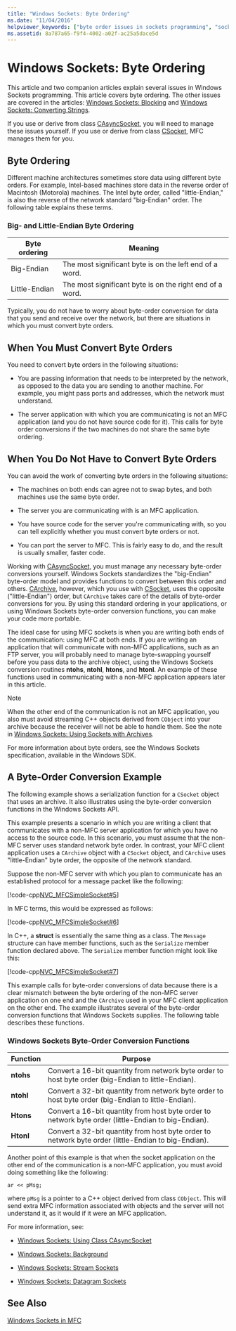```yaml
---
title: "Windows Sockets: Byte Ordering"
ms.date: "11/04/2016"
helpviewer_keywords: ["byte order issues in sockets programming", "sockets [MFC], byte order issues", "Windows Sockets [MFC], byte order issues"]
ms.assetid: 8a787a65-f9f4-4002-a02f-ac25a5dace5d
---
```

# Windows Sockets: Byte Ordering

This article and two companion articles explain several issues in Windows Sockets programming. This article covers byte ordering. The other issues are covered in the articles: [Windows Sockets: Blocking](../mfc/windows-sockets-blocking.md) and [Windows Sockets: Converting Strings](../mfc/windows-sockets-converting-strings.md).

If you use or derive from class [CAsyncSocket](../mfc/reference/casyncsocket-class.md), you will need to manage these issues yourself. If you use or derive from class [CSocket](../mfc/reference/csocket-class.md), MFC manages them for you.

## Byte Ordering

Different machine architectures sometimes store data using different byte orders. For example, Intel-based machines store data in the reverse order of Macintosh (Motorola) machines. The Intel byte order, called "little-Endian," is also the reverse of the network standard "big-Endian" order. The following table explains these terms.

### Big- and Little-Endian Byte Ordering

|Byte ordering|Meaning|
|-------------------|-------------|
|Big-Endian|The most significant byte is on the left end of a word.|
|Little-Endian|The most significant byte is on the right end of a word.|

Typically, you do not have to worry about byte-order conversion for data that you send and receive over the network, but there are situations in which you must convert byte orders.

## When You Must Convert Byte Orders

You need to convert byte orders in the following situations:

- You are passing information that needs to be interpreted by the network, as opposed to the data you are sending to another machine. For example, you might pass ports and addresses, which the network must understand.

- The server application with which you are communicating is not an MFC application (and you do not have source code for it). This calls for byte order conversions if the two machines do not share the same byte ordering.

## When You Do Not Have to Convert Byte Orders

You can avoid the work of converting byte orders in the following situations:

- The machines on both ends can agree not to swap bytes, and both machines use the same byte order.

- The server you are communicating with is an MFC application.

- You have source code for the server you're communicating with, so you can tell explicitly whether you must convert byte orders or not.

- You can port the server to MFC. This is fairly easy to do, and the result is usually smaller, faster code.

Working with [CAsyncSocket](../mfc/reference/casyncsocket-class.md), you must manage any necessary byte-order conversions yourself. Windows Sockets standardizes the "big-Endian" byte-order model and provides functions to convert between this order and others. [CArchive](../mfc/reference/carchive-class.md), however, which you use with [CSocket](../mfc/reference/csocket-class.md), uses the opposite ("little-Endian") order, but `CArchive` takes care of the details of byte-order conversions for you. By using this standard ordering in your applications, or using Windows Sockets byte-order conversion functions, you can make your code more portable.

The ideal case for using MFC sockets is when you are writing both ends of the communication: using MFC at both ends. If you are writing an application that will communicate with non-MFC applications, such as an FTP server, you will probably need to manage byte-swapping yourself before you pass data to the archive object, using the Windows Sockets conversion routines **ntohs**, **ntohl**, **htons**, and **htonl**. An example of these functions used in communicating with a non-MFC application appears later in this article.

> [!NOTE]
>  When the other end of the communication is not an MFC application, you also must avoid streaming C++ objects derived from `CObject` into your archive because the receiver will not be able to handle them. See the note in [Windows Sockets: Using Sockets with Archives](../mfc/windows-sockets-using-sockets-with-archives.md).

For more information about byte orders, see the Windows Sockets specification, available in the Windows SDK.

## A Byte-Order Conversion Example

The following example shows a serialization function for a `CSocket` object that uses an archive. It also illustrates using the byte-order conversion functions in the Windows Sockets API.

This example presents a scenario in which you are writing a client that communicates with a non-MFC server application for which you have no access to the source code. In this scenario, you must assume that the non-MFC server uses standard network byte order. In contrast, your MFC client application uses a `CArchive` object with a `CSocket` object, and `CArchive` uses "little-Endian" byte order, the opposite of the network standard.

Suppose the non-MFC server with which you plan to communicate has an established protocol for a message packet like the following:

[!code-cpp[NVC_MFCSimpleSocket#5](../mfc/codesnippet/cpp/windows-sockets-byte-ordering_1.cpp)]

In MFC terms, this would be expressed as follows:

[!code-cpp[NVC_MFCSimpleSocket#6](../mfc/codesnippet/cpp/windows-sockets-byte-ordering_2.cpp)]

In C++, a **struct** is essentially the same thing as a class. The `Message` structure can have member functions, such as the `Serialize` member function declared above. The `Serialize` member function might look like this:

[!code-cpp[NVC_MFCSimpleSocket#7](../mfc/codesnippet/cpp/windows-sockets-byte-ordering_3.cpp)]

This example calls for byte-order conversions of data because there is a clear mismatch between the byte ordering of the non-MFC server application on one end and the `CArchive` used in your MFC client application on the other end. The example illustrates several of the byte-order conversion functions that Windows Sockets supplies. The following table describes these functions.

### Windows Sockets Byte-Order Conversion Functions

|Function|Purpose|
|--------------|-------------|
|**ntohs**|Convert a 16-bit quantity from network byte order to host byte order (big-Endian to little-Endian).|
|**ntohl**|Convert a 32-bit quantity from network byte order to host byte order (big-Endian to little-Endian).|
|**Htons**|Convert a 16-bit quantity from host byte order to network byte order (little-Endian to big-Endian).|
|**Htonl**|Convert a 32-bit quantity from host byte order to network byte order (little-Endian to big-Endian).|

Another point of this example is that when the socket application on the other end of the communication is a non-MFC application, you must avoid doing something like the following:

`ar << pMsg;`

where `pMsg` is a pointer to a C++ object derived from class `CObject`. This will send extra MFC information associated with objects and the server will not understand it, as it would if it were an MFC application.

For more information, see:

- [Windows Sockets: Using Class CAsyncSocket](../mfc/windows-sockets-using-class-casyncsocket.md)

- [Windows Sockets: Background](../mfc/windows-sockets-background.md)

- [Windows Sockets: Stream Sockets](../mfc/windows-sockets-stream-sockets.md)

- [Windows Sockets: Datagram Sockets](../mfc/windows-sockets-datagram-sockets.md)

## See Also

[Windows Sockets in MFC](../mfc/windows-sockets-in-mfc.md)

